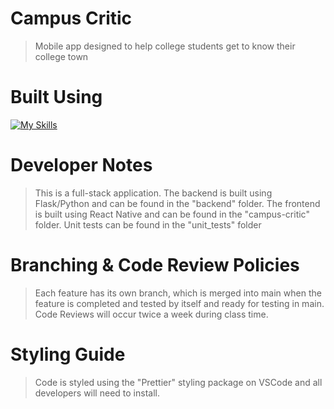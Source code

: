 # Campus Critic

>
>Mobile app designed to help college students get to know their college town
>

# Built Using

[![My Skills](https://skillicons.dev/icons?i=gcp,react,firebase,flask,git,js,py&perline=8)](https://skillicons.dev)

# Developer Notes

>
> This is a full-stack application. The backend is built using Flask/Python and can be found in the "backend" folder.
> The frontend is built using React Native and can be found in the "campus-critic" folder.
> Unit tests can be found in the "unit_tests" folder
>

# Branching & Code Review Policies

>
> Each feature has its own branch, which is merged into main when the feature is completed and tested by itself and ready
> for testing in main. Code Reviews will occur twice a week during class time.
>

# Styling Guide

>
> Code is styled using the "Prettier" styling package on VSCode and all developers will need to install.
>
